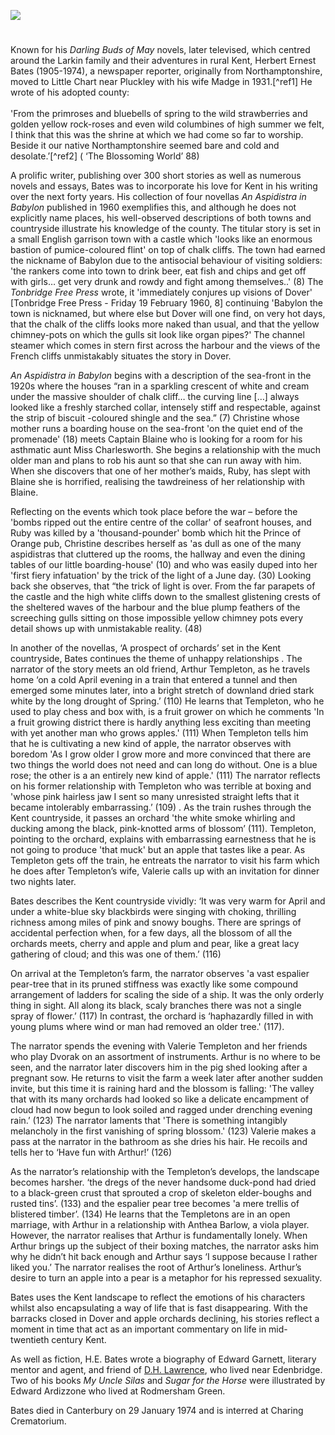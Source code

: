 <a href="https://www.kent-maps.online"><img src="https://www.kent-maps.online/juncture/ve-button.png"></a>
<param ve-config title="H.E. Bates" author="Michelle Crowther" layout="vtl" banner="https://upload.wikimedia.org/wikipedia/commons/7/71/Manna_Oast%2C_Oast_Court%2C_Yalding%2C_Kent_-_geograph.org.uk_-_2369693.jpg" attribution="Manna Oast, Oast Court, Yalding, Kent by Oast House Archive" license="CC BY-SA 2.0">

<param ve-entity eid="Q2470003" aliases="Little Chart">

#

Known for his _Darling Buds of May_ novels, later televised, which centred around the Larkin family and their adventures in rural Kent, Herbert Ernest Bates (1905-1974), a newspaper reporter, originally from Northamptonshire, moved to Little Chart near Pluckley with his wife Madge in 1931.[^ref1] He wrote of his adopted county: 
<br><br>
'From the primroses and bluebells of spring to the wild strawberries and golden yellow rock-roses and even wild columbines of high summer we felt, I think that this was the shrine at which we had come so far to worship. Beside it our native Northamptonshire seemed bare and cold and desolate.’[^ref2] ( ‘The Blossoming World’ 88)

A prolific writer, publishing over 300 short stories as well as numerous novels and essays, Bates was to incorporate his love for Kent in his writing over the next forty years. His collection of four novellas _An Aspidistra in Babylon_ published in 1960 exemplifies this, and although he does not explicitly name places, his well-observed descriptions of both towns and countryside illustrate his knowledge of the county. The titular story is set in a small English garrison town with a castle which 'looks like an enormous bastion of pumice-coloured flint' on top of chalk cliffs. The town had earned the nickname of Babylon due to the antisocial behaviour of visiting soldiers: 'the rankers come into town to drink beer, eat fish and chips and get off with girls… get very drunk and rowdy and fight among themselves..' (8) The _Tonbridge Free Press_ wrote, it 'immediately conjures up visions of Dover' [Tonbridge Free Press - Friday 19 February 1960, 8] continuing  'Babylon the town is nicknamed, but where else but Dover will one find, on very hot days, that the chalk of the cliffs looks more naked than usual, and that the yellow chimney-pots on which the gulls sit look like organ pipes?' The channel steamer which comes in stern first across the harbour and the views of the French cliffs unmistakably situates the story in Dover.

_An Aspidistra in Babylon_ begins with a description of the sea-front in the 1920s where the houses “ran in a sparkling crescent of white and cream under the massive shoulder of chalk cliff… the curving line […] always looked like a freshly starched collar, intensely stiff and respectable, against the strip of biscuit -coloured shingle and the sea.” (7) Christine whose mother runs a boarding house on the sea-front 'on the quiet end of the promenade' (18) meets Captain Blaine who is looking for a room for his asthmatic aunt Miss Charlesworth. She begins a relationship with the much older man and plans to rob his aunt so that she can run away with him. When she discovers that one of her mother’s maids, Ruby, has slept with Blaine she is horrified, realising the tawdreiness of her relationship with Blaine. 

Reflecting on the events which took place before the war – before the 'bombs ripped out the entire centre of the collar' of seafront houses, and Ruby was killed by a 'thousand-pounder' bomb which hit the Prince of Orange pub, Christine describes herself as 'as dull as one of the many aspidistras that cluttered up the rooms, the hallway and even the dining tables of our little boarding-house' (10) and who was easily duped into her 'first fiery infatuation' by the trick of the light of a June day. (30) Looking back she observes, that “the trick of light is over. From the far parapets of the castle and the high white cliffs down to the smallest glistening crests of the sheltered waves of the harbour and the blue plump feathers of the screeching gulls sitting on those impossible yellow chimney pots every detail shows up with unmistakable reality. (48) 

In another of the novellas, ‘A prospect of orchards’ set in the Kent countryside, Bates continues the theme of unhappy relationships . The narrator of the story meets an old friend, Arthur Templeton, as he travels home ‘on a cold April evening in a train that entered a tunnel and then emerged some minutes later, into a bright stretch of downland dried stark white by the long drought of Spring.’ (110) He learns that Templeton, who he used to play chess and box with, is a fruit grower on which he comments 'In a fruit growing district there is hardly anything less exciting than meeting with yet another man who grows apples.' (111) When Templeton tells him that he is cultivating a new kind of apple, the narrator observes with boredom 'As I grow older I grow more and more convinced that there are two things the world does not need and can long do without. One is a blue rose; the other is a an entirely new kind of apple.' (111) The narrator reflects on his former relationship with Templeton who was terrible at boxing and 'whose pink hairless jaw I sent so many unresisted straight lefts that it became intolerably embarrassing.’ (109) . As the train rushes through the Kent countryside, it passes an orchard 'the white smoke whirling and ducking among the black, pink-knotted arms of blossom’ (111). Templeton, pointing to the orchard, explains with embarrassing earnestness that he is not going to produce 'that muck' but an apple that tastes like a pear. As Templeton gets off the train, he entreats the narrator to visit his farm which he does after Templeton’s wife, Valerie calls up with an invitation for dinner two nights later.

Bates describes the Kent countryside vividly: ‘It was very warm for April and under a white-blue sky blackbirds were singing with choking, thrilling richness among miles of pink and snowy boughs. There are springs of accidental perfection when, for a few days, all the blossom of all the orchards meets, cherry and apple and plum and pear, like a great lacy gathering of cloud; and this was one of them.’ (116)

On arrival at the Templeton’s farm, the narrator observes 'a vast espalier pear-tree that in its pruned stiffness was exactly like some compound arrangement of ladders for scaling the side of a ship. It was the only orderly thing in sight. All along its black, scaly branches there was not a single spray of flower.’ (117) In contrast, the orchard is ‘haphazardly filled in with young plums where wind or man had removed an older tree.' (117).

The narrator spends the evening with Valerie Templeton and her friends who play Dvorak on an assortment of instruments. Arthur is no where to be seen, and the narrator later discovers him in the pig shed looking after a pregnant sow. He returns to visit the farm a week later after another sudden invite, but this time it is raining hard and the blossom is falling: 'The valley that with its many orchards had looked so like a delicate encampment of cloud had now begun to look soiled and ragged under drenching evening rain.’ (123) The narrator laments that 'There is something intangibly melancholy in the first vanishing of spring blossom.' (123) Valerie makes a pass at the narrator in the bathroom as she dries his hair. He recoils and tells her to ‘Have fun with Arthur!’ (126)

As the narrator’s relationship with the Templeton’s develops, the landscape becomes harsher. ‘the dregs of the never handsome duck-pond had dried to a black-green crust that sprouted a crop of skeleton elder-boughs and rusted tins’. (133) and the espalier pear tree becomes 'a mere trellis of blistered timber’. (134) He learns that the Templetons are in an open marriage, with Arthur in a relationship with Anthea Barlow, a viola player. However, the narrator realises that Arthur is fundamentally lonely. When Arthur brings up the subject of their boxing matches, the narrator asks him why he didn’t hit back enough and Arthur says ‘I suppose because I rather liked you.’ The narrator realises the root of Arthur’s loneliness. Arthur’s desire to turn an apple into a pear is a metaphor for his repressed sexuality. 

Bates uses the Kent landscape to reflect the emotions of his characters whilst also encapsulating a way of life that is fast disappearing. With the barracks closed in Dover and apple orchards declining, his stories reflect a moment in time that act as an important commentary on life in mid-twentieth century Kent.

As well as fiction, H.E. Bates wrote a biography of Edward Garnett, literary mentor and agent, and friend of [D.H. Lawrence](/20c/20c-lawrence-biography), who lived near Edenbridge. Two of his books _My Uncle Silas_ and _Sugar for the Horse_ were illustrated by Edward Ardizzone who lived at Rodmersham Green.

Bates died in Canterbury on 29 January 1974 and is interred at Charing Crematorium.


